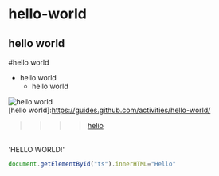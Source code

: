 hello-world
==============
hello world
------------
#hello world
* hello world
  * hello world
 
![hello world](https://gss0.bdstatic.com/-4o3dSag_xI4khGkpoWK1HF6hhy/baike/crop%3D19%2C0%2C681%2C449%3Bc0%3Dbaike92%2C5%2C5%2C92%2C30/sign=d47d00f5e324b899ca732378533724b9/03087bf40ad162d90e9648e91bdfa9ec8b13cdcf.jpg)
<br>[hello world]:https://guides.github.com/activities/hello-world/<br>
>>>>[helio](https://guides.github.com/activities/hello-world/"howlow")

<br>'HELLO WORLD!'<br>


```javascript
document.getElementById("ts").innerHTML="Hello"
```
